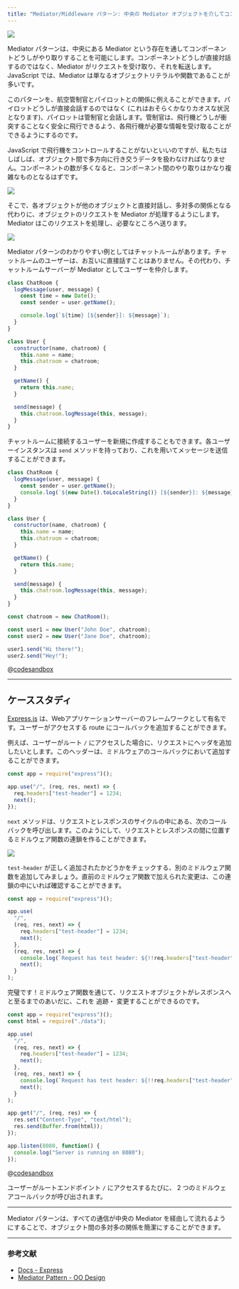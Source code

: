 ```yaml
---
title: "Mediator/Middleware パターン: 中央の Mediator オブジェクトを介してコンポーネント間のやり取りを処理する"
---
```


![](/images/learning-patterns/mediator-pattern-1280w.jpg)

Mediator パターンは、中央にある Mediator という存在を通してコンポーネントどうしがやり取りすることを可能にします。コンポーネントどうしが直接対話するのではなく、Mediator がリクエストを受け取り、それを転送します。JavaScript では、Mediator は単なるオブジェクトリテラルや関数であることが多いです。

このパターンを、航空管制官とパイロットとの関係に例えることができます。パイロットどうしが直接会話するのではなく (これはおそらくかなりカオスな状況となります)、パイロットは管制官と会話します。管制官は、飛行機どうしが衝突することなく安全に飛行できるよう、各飛行機が必要な情報を受け取ることができるようにするのです。

JavaScript で飛行機をコントロールすることがないといいのですが、私たちはしばしば、オブジェクト間で多方向に行き交うデータを扱わなければなりません。コンポーネントの数が多くなると、コンポーネント間のやり取りはかなり複雑なものとなるはずです。

![](/images/learning-patterns/mediator-pattern-1.png)

そこで、各オブジェクトが他のオブジェクトと直接対話し、多対多の関係となる代わりに、オブジェクトのリクエストを Mediator が処理するようにします。Mediator はこのリクエストを処理し、必要なところへ送ります。

![](/images/learning-patterns/mediator-pattern-2.png)

Mediator パターンのわかりやすい例としてはチャットルームがあります。チャットルームのユーザーは、お互いに直接話すことはありません。その代わり、チャットルームサーバーが Mediator としてユーザーを仲介します。

```js
class ChatRoom {
  logMessage(user, message) {
    const time = new Date();
    const sender = user.getName();

    console.log(`${time} [${sender}]: ${message}`);
  }
}

class User {
  constructor(name, chatroom) {
    this.name = name;
    this.chatroom = chatroom;
  }

  getName() {
    return this.name;
  }

  send(message) {
    this.chatroom.logMessage(this, message);
  }
}
```

チャットルームに接続するユーザーを新規に作成することもできます。各ユーザーインスタンスは `send` メソッドを持っており、これを用いてメッセージを送信することができます。

```js:index.js
class ChatRoom {
  logMessage(user, message) {
    const sender = user.getName();
    console.log(`${new Date().toLocaleString()} [${sender}]: ${message}`);
  }
}

class User {
  constructor(name, chatroom) {
    this.name = name;
    this.chatroom = chatroom;
  }

  getName() {
    return this.name;
  }

  send(message) {
    this.chatroom.logMessage(this, message);
  }
}

const chatroom = new ChatRoom();

const user1 = new User("John Doe", chatroom);
const user2 = new User("Jane Doe", chatroom);

user1.send("Hi there!");
user2.send("Hey!");
```

@[codesandbox](https://codesandbox.io/embed/late-glade-7gjmr)

---

## ケーススタディ

[Express.js](https://expressjs.com/) は、Webアプリケーションサーバーのフレームワークとして有名です。ユーザーがアクセスする route にコールバックを追加することができます。

例えば、ユーザーがルート `/` にアクセスした場合に、リクエストにヘッダを追加したいとします。このヘッダーは、ミドルウェアのコールバックにおいて追加することができます。

```js
const app = require("express")();

app.use("/", (req, res, next) => {
  req.headers["test-header"] = 1234;
  next();
});
```

`next` メソッドは、リクエストとレスポンスのサイクルの中にある、次のコールバックを呼び出します。このようにして、リクエストとレスポンスの間に位置するミドルウェア関数の連鎖を作ることができます。

![](/images/learning-patterns/mediator-pattern-3.png)

`test-header` が正しく追加されたかどうかをチェックする、別のミドルウェア関数を追加してみましょう。直前のミドルウェア関数で加えられた変更は、この連鎖の中にいれば確認することができます。

```js
const app = require("express")();

app.use(
  "/",
  (req, res, next) => {
    req.headers["test-header"] = 1234;
    next();
  },
  (req, res, next) => {
    console.log(`Request has test header: ${!!req.headers["test-header"]}`);
    next();
  }
);
```

完璧です！ミドルウェア関数を通じて、リクエストオブジェクトがレスポンスへと至るまでのあいだに、これを 追跡・ 変更することができるのです。

```js:index.js
const app = require("express")();
const html = require("./data");

app.use(
  "/",
  (req, res, next) => {
    req.headers["test-header"] = 1234;
    next();
  },
  (req, res, next) => {
    console.log(`Request has test header: ${!!req.headers["test-header"]}`);
    next();
  }
);

app.get("/", (req, res) => {
  res.set("Content-Type", "text/html");
  res.send(Buffer.from(html));
});

app.listen(8080, function() {
  console.log("Server is running on 8080");
});
```

@[codesandbox](https://codesandbox.io/embed/express-js-0e4yr)

ユーザーがルートエンドポイント `/` にアクセスするたびに、 2 つのミドルウェアコールバックが呼び出されます。

---

<!-- TODO: 原文では middleware pattern と書かれているが、誤りと思われる -->
Mediator パターンは、すべての通信が中央の Mediator を経由して流れるようにすることで、オブジェクト間の多対多の関係を簡潔にすることができます。

---

### 参考文献

* [Docs - Express](https://expressjs.com/)
* [Mediator Pattern - OO Design](https://www.oodesign.com/mediator-pattern.html)
